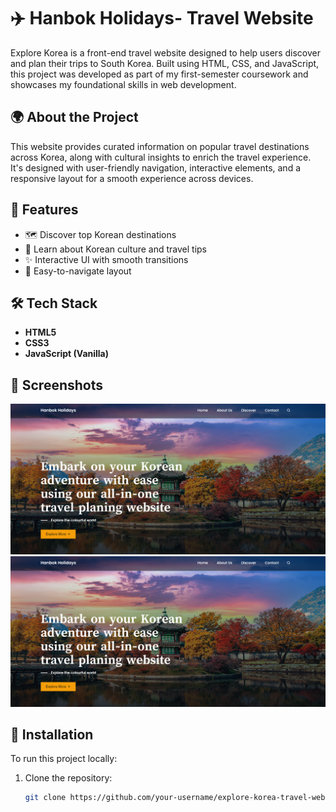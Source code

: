 # ✈️ Hanbok Holidays- Travel Website

Explore Korea is a front-end travel website designed to help users discover and plan their trips to South Korea. Built using HTML, CSS, and JavaScript, this project was developed as part of my first-semester coursework and showcases my foundational skills in web development.

## 🌍 About the Project

This website provides curated information on popular travel destinations across Korea, along with cultural insights to enrich the travel experience. It's designed with user-friendly navigation, interactive elements, and a responsive layout for a smooth experience across devices.

## 🚀 Features

- 🗺️ Discover top Korean destinations
- 🧭 Learn about Korean culture and travel tips
- ✨ Interactive UI with smooth transitions
- 🧭 Easy-to-navigate layout

## 🛠️ Tech Stack

- **HTML5**
- **CSS3**
- **JavaScript (Vanilla)**

## 📸 Screenshots
![Homepage](https://github.com/Kaumadii/Travel-Web-site/blob/b1b7d10b2db75fda9f7681a6341f8c9c740057da/Home%20page.png)
![discover places](https://github.com/Kaumadii/Travel-Web-site/blob/b1b7d10b2db75fda9f7681a6341f8c9c740057da/Home%20page.png)

## 🔧 Installation

To run this project locally:

1. Clone the repository:
   ```bash
   git clone https://github.com/your-username/explore-korea-travel-website.git
